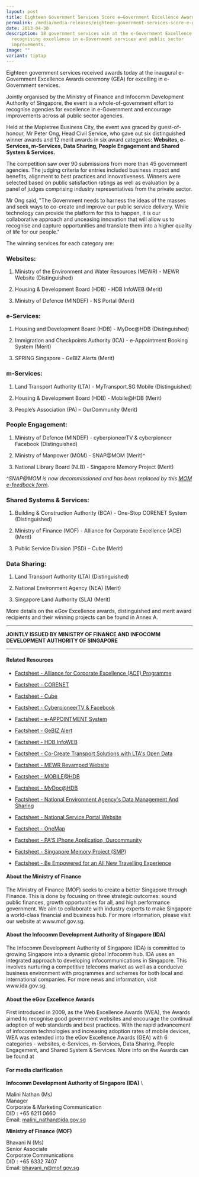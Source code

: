 ```yaml
---
layout: post
title: Eighteen Government Services Score e–Government Excellence Awards
permalink: /media/media-releases/eighteen-government-services-score-e-government-excellence-awards/
date: 2013-04-30
description: 18 government services win at the e-Government Excellence Awards,
  recognising excellence in e-Government services and public sector
  improvements.
image: ""
variant: tiptap
---
```

<p>Eighteen government services received awards today at the inaugural e-Government
Excellence Awards ceremony (GEA) for excelling in e-Government services.</p>
<p>Jointly organised by the Ministry of Finance and Infocomm Development
Authority of Singapore, the event is a whole-of-government effort to recognise
agencies for excellence in e-Government and encourage improvements across
all public sector agencies.</p>
<p>Held at the Mapletree Business City, the event was graced by guest-of-honour,
Mr Peter Ong, Head Civil Service, who gave out six distinguished winner
awards and 12 merit awards in six award categories: <strong>Websites, e-Services, m-Services, Data Sharing, People Engagement and Shared System &amp; Services.</strong>
</p>
<p>The competition saw over 90 submissions from more than 45 government agencies.
The judging criteria for entries included business impact and benefits,
alignment to best practices and innovativeness. Winners were selected based
on public satisfaction ratings as well as evaluation by a panel of judges
comprising industry representatives from the private sector.</p>
<p>Mr Ong said, "The Government needs to harness the ideas of the masses
and seek ways to co-create and improve our public service delivery. While
technology can provide the platform for this to happen, it is our collaborative
approach and unceasing innovation that will allow us to recognise and capture
opportunities and translate them into a higher quality of life for our
people."</p>
<p>The winning services for each category are:</p>
<h3>Websites:</h3>
<ol data-tight="true" class="tight">
<li>
<p>Ministry of the Environment and Water Resources (MEWR) - MEWR Website
(Distinguished)</p>
</li>
<li>
<p>Housing &amp; Development Board (HDB) - HDB InfoWEB (Merit)</p>
</li>
<li>
<p>Ministry of Defence (MINDEF) - NS Portal (Merit)</p>
</li>
</ol>
<h3>e-Services:</h3>
<ol data-tight="true" class="tight">
<li>
<p>Housing and Development Board (HDB) - MyDoc@HDB (Distinguished)</p>
</li>
<li>
<p>Immigration and Checkpoints Authority (ICA) - e-Appointment Booking System
(Merit)</p>
</li>
<li>
<p>SPRING Singapore - GeBIZ Alerts (Merit)</p>
</li>
</ol>
<h3>m-Services:</h3>
<ol data-tight="true" class="tight">
<li>
<p>Land Transport Authority (LTA) - MyTransport.SG Mobile (Distinguished)</p>
</li>
<li>
<p>Housing &amp; Development Board (HDB) - Mobile@HDB (Merit)</p>
</li>
<li>
<p>People’s Association (PA) – OurCommunity (Merit)</p>
</li>
</ol>
<h3>People Engagement:</h3>
<ol data-tight="true" class="tight">
<li>
<p>Ministry of Defence (MINDEF) - cyberpioneerTV &amp; cyberpioneer Facebook
(Distinguished)</p>
</li>
<li>
<p>Ministry of Manpower (MOM) - SNAP@MOM (Merit)^</p>
</li>
<li>
<p>National Library Board (NLB) - Singapore Memory Project (Merit)</p>
</li>
</ol>
<p><em>^SNAP@MOM is now decommissioned and has been replaced by this <a href="https://www.mom.gov.sg/report-wsh-issues" rel="noopener noreferrer nofollow" target="_blank">MOM e-feedback form</a>.</em>
</p>
<h3>Shared Systems &amp; Services:</h3>
<ol data-tight="true" class="tight">
<li>
<p>Building &amp; Construction Authority (BCA) - One-Stop CORENET System
(Distinguished)</p>
</li>
<li>
<p>Ministry of Finance (MOF) - Alliance for Corporate Excellence (ACE) (Merit)</p>
</li>
<li>
<p>Public Service Division (PSD) – Cube (Merit)</p>
</li>
</ol>
<h3>Data Sharing:</h3>
<ol data-tight="true" class="tight">
<li>
<p>Land Transport Authority (LTA) (Distinguished)</p>
</li>
<li>
<p>National Environment Agency (NEA) (Merit)</p>
</li>
<li>
<p>Singapore Land Authority (SLA) (Merit)</p>
</li>
</ol>
<p>More details on the eGov Excellence awards, distinguished and merit award
recipients and their winning projects can be found in Annex A.</p>
<hr>
<p><strong>JOINTLY ISSUED BY MINISTRY OF FINANCE AND INFOCOMM DEVELOPMENT AUTHORITY OF SINGAPORE</strong>
</p>
<hr>
<h4>Related Resources</h4>
<ul data-tight="true" class="tight">
<li>
<p><a href="/files/media/media-releases/2013/04/factsheetACEpdf.pdf" rel="noopener noreferrer nofollow" target="_blank">Factsheet - Alliance for Corporate Excellence (ACE) Programme</a>
</p>
</li>
<li>
<p><a href="/files/media/media-releases/2013/04/factsheetBCAsCORENETpdf.pdf" rel="noopener noreferrer nofollow" target="_blank">Factsheet - CORENET</a>
</p>
</li>
<li>
<p><a href="/files/media/media-releases/2013/04/factsheetCubepdf.pdf" rel="noopener noreferrer nofollow" target="_blank">Factsheet - Cube</a>
</p>
</li>
<li>
<p><a href="/files/media/media-releases/2013/04/factsheetcyberpioneerTVpdf.pdf" rel="noopener noreferrer nofollow" target="_blank">Factsheet - CyberpioneerTV &amp; Facebook</a>
</p>
</li>
<li>
<p><a href="/files/media/media-releases/2013/04/factsheeteapppdf.pdf" rel="noopener noreferrer nofollow" target="_blank">Factsheet - e-APPOINTMENT System</a>
</p>
</li>
<li>
<p><a href="/files/media/media-releases/2013/04/factsheetGeBIZpdf.pdf" rel="noopener noreferrer nofollow" target="_blank">Factsheet - GeBIZ Alert</a>
</p>
</li>
<li>
<p><a href="/files/media/media-releases/2013/04/factsheetInfoWEBpdf.pdf" rel="noopener noreferrer nofollow" target="_blank">Factsheet - HDB InfoWEB</a>
</p>
</li>
<li>
<p><a href="/files/media/media-releases/2013/04/factsheetLTApdf.pdf" rel="noopener noreferrer nofollow" target="_blank">Factsheet - Co-Create Transport Solutions with LTA's Open Data</a>
</p>
</li>
<li>
<p><a href="/files/media/media-releases/2013/04/factsheetMEWRpdf.pdf" rel="noopener noreferrer nofollow" target="_blank">Factsheet - MEWR Revamped Website</a>
</p>
</li>
<li>
<p><a href="/files/media/media-releases/2013/04/factsheetmobilehdbpdf.pdf" rel="noopener noreferrer nofollow" target="_blank">Factsheet - MOBILE@HDB</a>
</p>
</li>
<li>
<p><a href="/files/media/media-releases/2013/04/factsheetMyDocHDBpdf.pdf" rel="noopener noreferrer nofollow" target="_blank">Factsheet - MyDoc@HDB</a>
</p>
</li>
<li>
<p><a href="/files/media/media-releases/2013/04/factsheetNEApdf.pdf" rel="noopener noreferrer nofollow" target="_blank">Factsheet - National Environment Agency's Data Management And Sharing</a>
</p>
</li>
<li>
<p><a href="/files/media/media-releases/2013/04/factsheetNSPortalpdf.pdf" rel="noopener noreferrer nofollow" target="_blank">Factsheet - National Service Portal Website</a>
</p>
</li>
<li>
<p><a href="/files/media/media-releases/2013/04/factsheetOneMappdf.pdf" rel="noopener noreferrer nofollow" target="_blank">Factsheet - OneMap</a>
</p>
</li>
<li>
<p><a href="/files/media/media-releases/2013/04/factsheetPAiPhoneApppdf.pdf" rel="noopener noreferrer nofollow" target="_blank">Factsheet - PA'S IPhone Application, Ourcommunity</a>
</p>
</li>
<li>
<p><a href="/files/media/media-releases/2013/04/factsheetsmppdf.pdf" rel="noopener noreferrer nofollow" target="_blank">Factsheet - Singapore Memory Project (SMP)</a>
</p>
</li>
<li>
<p><a href="/files/media/media-releases/2013/04/factsheettravelexppdf.pdf" rel="noopener noreferrer nofollow" target="_blank">Factsheet - Be Empowered for an All New Travelling Experience</a>
</p>
</li>
</ul>
<h4>About the Ministry of Finance</h4>
<p>The Ministry of Finance (MOF) seeks to create a better Singapore through
Finance. This is done by focusing on three strategic outcomes: sound public
finances, growth opportunities for all, and high performance government.
We aim to collaborate with industry experts to make Singapore a world-class
financial and business hub. For more information, please visit our website
at www.mof.gov.sg.</p>
<h4>About the Infocomm Development Authority of Singapore (IDA)</h4>
<p>The Infocomm Development Authority of Singapore (IDA) is committed to
growing Singapore into a dynamic global Infocomm hub. IDA uses an integrated
approach to developing infocommunications in Singapore. This involves nurturing
a competitive telecoms market as well as a conducive business environment
with programmes and schemes for both local and international companies.
For more news and information, visit www.ida.gov.sg.</p>
<h4>About the eGov Excellence Awards</h4>
<p>First introduced in 2009, as the Web Excellence Awards (WEA), the Awards
aimed to recognise good government websites and encourage the continual
adoption of web standards and best practices. With the rapid advancement
of infocomm technologies and increasing adoption rates of mobile devices,
WEA was extended into the eGov Excellence Awards (GEA) with 6 categories
- websites, e-Services, m-Services, Data Sharing, People Engagement, and
Shared System &amp; Services. More info on the Awards can be found at</p>
<h4>For media clarification</h4>
<p><strong>Infocomm Development Authority of Singapore (IDA)</strong> \</p>
<p>Malini Nathan (Ms)
<br>Manager
<br>Corporate &amp; Marketing Communication
<br>DID : +65 6211 0660
<br>Email: <a href="mailto:malini_nathan@ida.gov.sg" rel="noopener noreferrer nofollow" target="_blank">malini_nathan@ida.gov.sg</a>
</p>
<p><strong>Ministry of Finance (MOF)</strong>
</p>
<p>Bhavani N (Ms)
<br>Senior Associate
<br>Corporate Communications
<br>DID : +65 6332 7407
<br>Email: <a href="mailto:bhavani_n@mof.gov.sg" rel="noopener noreferrer nofollow" target="_blank">bhavani_n@mof.gov.sg</a>
</p>
<p></p>